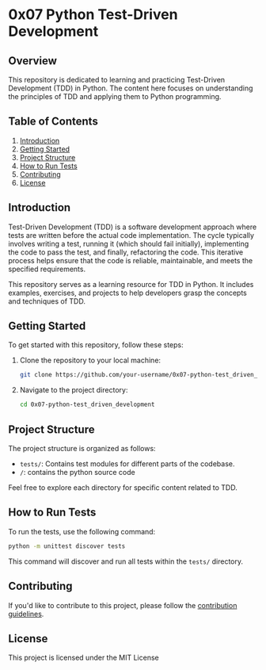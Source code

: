 # 0x07 Python Test-Driven Development

## Overview

This repository is dedicated to learning and practicing Test-Driven Development (TDD) in Python. The content here focuses on understanding the principles of TDD and applying them to Python programming.

## Table of Contents

1. [Introduction](#introduction)
2. [Getting Started](#getting-started)
3. [Project Structure](#project-structure)
4. [How to Run Tests](#how-to-run-tests)
5. [Contributing](#contributing)
6. [License](#license)

## Introduction

Test-Driven Development (TDD) is a software development approach where tests are written before the actual code implementation. The cycle typically involves writing a test, running it (which should fail initially), implementing the code to pass the test, and finally, refactoring the code. This iterative process helps ensure that the code is reliable, maintainable, and meets the specified requirements.

This repository serves as a learning resource for TDD in Python. It includes examples, exercises, and projects to help developers grasp the concepts and techniques of TDD.

## Getting Started

To get started with this repository, follow these steps:

1. Clone the repository to your local machine:

   ```bash
   git clone https://github.com/your-username/0x07-python-test_driven_development.git
   ```

2. Navigate to the project directory:

   ```bash
   cd 0x07-python-test_driven_development
   ```

## Project Structure

The project structure is organized as follows:

- `tests/`: Contains test modules for different parts of the codebase.
- `/`: contains the python source code

Feel free to explore each directory for specific content related to TDD.

## How to Run Tests

To run the tests, use the following command:

```bash
python -m unittest discover tests
```

This command will discover and run all tests within the `tests/` directory.

## Contributing

If you'd like to contribute to this project, please follow the [contribution guidelines](CONTRIBUTING.md).

## License

This project is licensed under the MIT License
